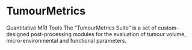 # TumourMetrics
Quantitative MRI Tools
The “TumourMetrics Suite” is a set of custom-designed post-processing modules for the evaluation of tumour volume, micro-environmental and functional parameters.
